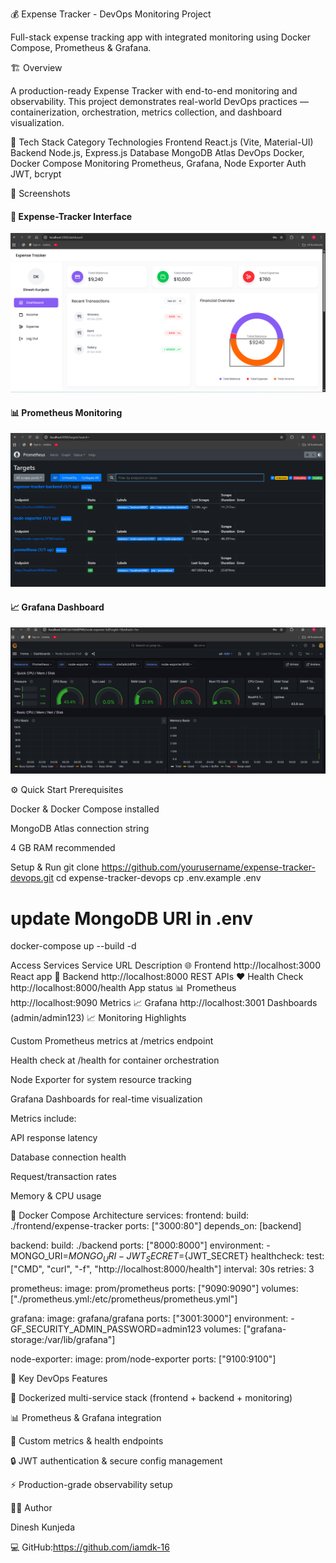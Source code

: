💰 Expense Tracker - DevOps Monitoring Project

Full-stack expense tracking app with integrated monitoring using Docker Compose, Prometheus & Grafana.

🏗️ Overview

A production-ready Expense Tracker with end-to-end monitoring and observability.
This project demonstrates real-world DevOps practices — containerization, orchestration, metrics collection, and dashboard visualization.

🔹 Tech Stack
Category	Technologies
Frontend	React.js (Vite, Material-UI)
Backend	Node.js, Express.js
Database	MongoDB Atlas
DevOps	Docker, Docker Compose
Monitoring	Prometheus, Grafana, Node Exporter
Auth	JWT, bcrypt

📸 Screenshots

#### **🚀 Expense-Tracker Interface**
![Notes App Main Page](screenshots/dashboard.png)

#### **📊 Prometheus Monitoring**
![Prometheus Targets](screenshots/prometheus.png)

#### **📈 Grafana Dashboard**
![Grafana Dashboard](screenshots/grafana.png)


⚙️ Quick Start
Prerequisites

Docker & Docker Compose installed

MongoDB Atlas connection string

4 GB RAM recommended

Setup & Run
git clone https://github.com/yourusername/expense-tracker-devops.git
cd expense-tracker-devops
cp .env.example .env
# update MongoDB URI in .env

docker-compose up --build -d

Access Services
Service	URL	Description
🌐 Frontend	http://localhost:3000
	React app
🔧 Backend	http://localhost:8000
	REST APIs
❤️ Health Check	http://localhost:8000/health
	App status
📊 Prometheus	http://localhost:9090
	Metrics
📈 Grafana	http://localhost:3001
	Dashboards (admin/admin123)
📈 Monitoring Highlights

Custom Prometheus metrics at /metrics endpoint

Health check at /health for container orchestration

Node Exporter for system resource tracking

Grafana Dashboards for real-time visualization

Metrics include:

API response latency

Database connection health

Request/transaction rates

Memory & CPU usage

🐳 Docker Compose Architecture
services:
  frontend:
    build: ./frontend/expense-tracker
    ports: ["3000:80"]
    depends_on: [backend]

  backend:
    build: ./backend
    ports: ["8000:8000"]
    environment:
      - MONGO_URI=${MONGO_URI}
      - JWT_SECRET=${JWT_SECRET}
    healthcheck:
      test: ["CMD", "curl", "-f", "http://localhost:8000/health"]
      interval: 30s
      retries: 3

  prometheus:
    image: prom/prometheus
    ports: ["9090:9090"]
    volumes: ["./prometheus.yml:/etc/prometheus/prometheus.yml"]

  grafana:
    image: grafana/grafana
    ports: ["3001:3000"]
    environment:
      - GF_SECURITY_ADMIN_PASSWORD=admin123
    volumes: ["grafana-storage:/var/lib/grafana"]

  node-exporter:
    image: prom/node-exporter
    ports: ["9100:9100"]

🚀 Key DevOps Features

🐳 Dockerized multi-service stack (frontend + backend + monitoring)

📊 Prometheus & Grafana integration

🧠 Custom metrics & health endpoints

🔒 JWT authentication & secure config management

⚡ Production-grade observability setup

👨‍💻 Author

Dinesh Kunjeda

💻 GitHub:https://github.com/iamdk-16
